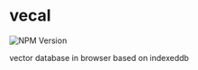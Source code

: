 # vecal

![NPM Version](https://img.shields.io/npm/v/vecal)

vector database in browser based on indexeddb
